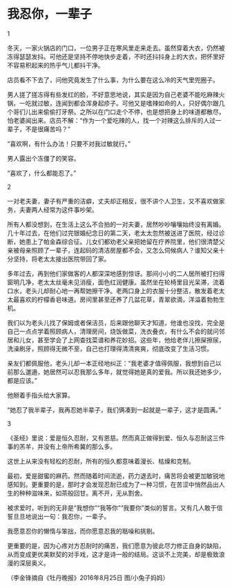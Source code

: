 # 我忍你，一辈子

1 

冬天，一家火锅店的门口，一位男子正在寒风里走来走去。虽然穿着大衣，仍然被冻得瑟瑟发抖。可他还是坚持不停地快步走着，不时还抖抖身上的大衣，把怀里好不容易积起来的热乎气儿都抖干净。 

店员看不下去了，问他究竟发生了什么事，为什么要在这么冷的天气里兜圈子。 

男人搓了搓冻得有些发红的脸，不好意思地说，其实是因为自己老婆不能吃麻辣火锅，一吃就过敏，连闻到都会浑身起疹子。可他又是嗜辣如命的人，只好偶尔跟几个哥们儿出来偷偷打牙祭。之所以在门口走个不停，也是想把身上的味道都散尽，怕老婆闻出来。店员不解：“作为一个爱吃辣的人，找一个对辣这么排斥的人过一辈子，不是很痛苦吗？” 

“喜欢啊，有什么办法！只要不对我过敏就行。” 

男人露出个冻僵了的笑容。 

“喜欢了，什么都能忍了。” 

2 

一对老夫妻，妻子有严重的洁癖，丈夫却正相反，很不讲个人卫生，又不喜欢做家务，夫妻两人经常为这件事吵架。 

所有人都没想到，在生活上这么不合拍的一对夫妻，居然吵吵嚷嚷始终没有离婚。几十年过去，在他们过完银婚纪念日的第二天，老太太忽然被送进了医院，经过诊断，她患上了帕金森综合征。儿女们都劝老父亲把她留在疗养院里，他们很清楚父亲被母亲照顾了一辈子，连起码的清洁房屋都不会，又怎么伺候病人？谁知父亲十分坚持，将老太太接出医院带回了家。 

多年过去，再到他们家做客的人都深深地感到惊讶。那间小小的二人居所被打扫得窗明几净，老太太丝毫未见消瘦，面色红润健康。虽然坐在轮椅里目光呆滞，流着口水，老头儿却耐心地一再帮她擦干净。老两口身上的衣服十分整洁，散发着老太太最喜欢的柠檬香皂味道。房间里甚至还养了几盆花草，青翠欲滴，洋溢着勃勃生机。 

我们以为老头儿找了保姆或者保洁员，后来跟他聊天才知道，他谁也没找，完全是自己一点点学着照顾病人，清理房间，烧饭做菜，洗衣叠衣，有什么不会的就问邻居和儿女，甚至学会了上网查找菜谱和养花妙招。这些年，他给老伴儿擦屎擦尿，洗澡刷牙，照顾得无微不至，自己也打理得清清爽爽，彻底改变了生活习惯。 

亲友们都佩服他，老头儿却一本正经地纠正：“我老婆才值得佩服，我想到自己以前那么邋遢，她居然可以忍我那么多年，就觉得她是真的爱我。所以我还她多少，都是应该。” 

他掰着手指头给大家算。 

“她忍了我半辈子，我再忍她半辈子，我们俩凑到一起就是一辈子，这才是圆满。” 

3 

《圣经》里说：爱是恒久忍耐，又有恩慈。然而真正做得到爱、恒久与忍耐这三件事的羔羊，并没有上帝所希冀的那么多。 

这世上从来没有轻松的忍耐，所有的恒久都意味着漫长、枯燥和克制。 

最初，爱是甜蜜的麻药。然而随着时间流逝，药力退去时，痛苦将会被更加敏锐地感知到。更重要的是，那时才会发现忍耐已成为了一种习惯，在苦涩中悄然品出人生的种种滋味来，如茶般回甘。离不开，无从割舍。 

被求爱时，听到的无非是“我想你”“我等你”“我要你”类似的誓言。又有几人敢于信誓旦旦地说出一句：我忍你，一辈子。 

我愿意忍你的懒惰与笨拙，而你愿意忍我的聒噪和挑剔。 

更重要的是，因为心疼对方忍耐时的痛苦，我们愿意为彼此尽力修正自身的缺陷，从而变成更优美默契的对手戏，这才是诗一般的结局。这谈不上完美，却是极致浪漫的深层奥义。 

（李金锋摘自《牡丹晚报》2016年8月25日 图/小兔子妈妈）
